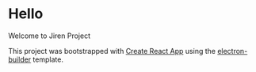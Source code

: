 # Hello

Welcome to Jiren Project

This project was bootstrapped with [Create React App](https://github.com/facebook/create-react-app) using the [electron-builder](https://www.npmjs.com/package/cra-template-electron-builder) template.
